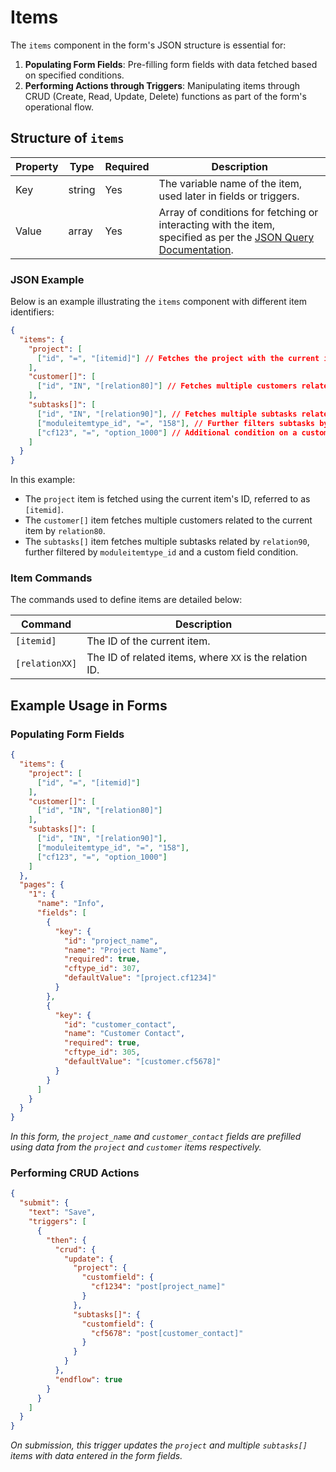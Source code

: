 # Items

The `items` component in the form's JSON structure is essential for:

1. **Populating Form Fields**: Pre-filling form fields with data fetched based on specified conditions.
2. **Performing Actions through Triggers**: Manipulating items through CRUD (Create, Read, Update, Delete) functions as part of the form's operational flow.

## Structure of `items`

| Property | Type   | Required | Description |
|----------|--------|----------|-------------|
| Key      | string | Yes      | The variable name of the item, used later in fields or triggers. |
| Value    | array  | Yes      | Array of conditions for fetching or interacting with the item, specified as per the [JSON Query Documentation](/docs/JSON/json-query). |

### JSON Example

Below is an example illustrating the `items` component with different item identifiers:

```json
{
  "items": {
    "project": [
      ["id", "=", "[itemid]"] // Fetches the project with the current item's ID
    ],
    "customer[]": [
      ["id", "IN", "[relation80]"] // Fetches multiple customers related by relation ID 80
    ],
    "subtasks[]": [
      ["id", "IN", "[relation90]"], // Fetches multiple subtasks related by relation ID 90
      ["moduleitemtype_id", "=", "158"], // Further filters subtasks by module item type ID 158
      ["cf123", "=", "option_1000"] // Additional condition on a custom field
    ]
  }
}
```

In this example:
- The `project` item is fetched using the current item's ID, referred to as `[itemid]`.
- The `customer[]` item fetches multiple customers related to the current item by `relation80`.
- The `subtasks[]` item fetches multiple subtasks related by `relation90`, further filtered by `moduleitemtype_id` and a custom field condition.

### Item Commands

The commands used to define items are detailed below:

| Command | Description |
|---------|-------------|
| `[itemid]` | The ID of the current item. |
| `[relationXX]` | The ID of related items, where `XX` is the relation ID. |

## Example Usage in Forms

### Populating Form Fields

```json
{
  "items": {
    "project": [
      ["id", "=", "[itemid]"]
    ],
    "customer[]": [
      ["id", "IN", "[relation80]"]
    ],
    "subtasks[]": [
      ["id", "IN", "[relation90]"],
      ["moduleitemtype_id", "=", "158"],
      ["cf123", "=", "option_1000"]
    ]
  },
  "pages": {
    "1": {
      "name": "Info",
      "fields": [
        {
          "key": {
            "id": "project_name",
            "name": "Project Name",
            "required": true,
            "cftype_id": 307,
            "defaultValue": "[project.cf1234]"
          }
        },
        {
          "key": {
            "id": "customer_contact",
            "name": "Customer Contact",
            "required": true,
            "cftype_id": 305,
            "defaultValue": "[customer.cf5678]"
          }
        }
      ]
    }
  }
}
```
*In this form, the `project_name` and `customer_contact` fields are prefilled using data from the `project` and `customer` items respectively.*

### Performing CRUD Actions

```json
{
  "submit": {
    "text": "Save",
    "triggers": [
      {
        "then": {
          "crud": {
            "update": {
              "project": {
                "customfield": {
                  "cf1234": "post[project_name]"
                }
              },
              "subtasks[]": {
                "customfield": {
                  "cf5678": "post[customer_contact]"
                }
              }
            }
          },
          "endflow": true
        }
      }
    ]
  }
}
```
*On submission, this trigger updates the `project` and multiple `subtasks[]` items with data entered in the form fields.*